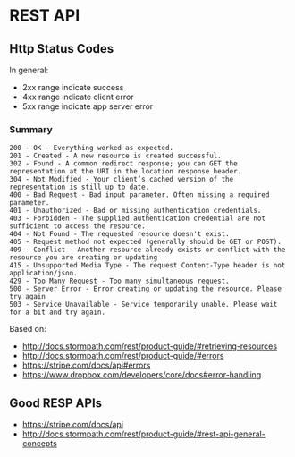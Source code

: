 # REST API

## Http Status Codes 

In general:
* 2xx range indicate success
* 4xx range indicate client error
* 5xx range indicate app server error

### Summary
```
200 - OK - Everything worked as expected.
201 - Created - A new resource is created successful.
302 - Found - A common redirect response; you can GET the representation at the URI in the location response header. 
304 - Not Modified - Your client’s cached version of the representation is still up to date.
400 - Bad Request - Bad input parameter. Often missing a required parameter.
401 - Unauthorized - Bad or missing authentication credentials.
403 - Forbidden - The supplied authentication credential are not sufficient to access the resource.
404 - Not Found - The requested resource doesn't exist.
405 - Request method not expected (generally should be GET or POST).
409 - Conflict - Another resource already exists or conflict with the resource you are creating or updating
415 - Unsupported Media Type - The request Content-Type header is not application/json.
429 - Too Many Request - Too many simultaneous request.
500 - Server Error - Error creating or updating the resource. Please try again
503 - Service Unavailable - Service temporarily unable. Please wait for a bit and try again.
```
Based on:
* http://docs.stormpath.com/rest/product-guide/#retrieving-resources
* http://docs.stormpath.com/rest/product-guide/#errors
* https://stripe.com/docs/api#errors
* https://www.dropbox.com/developers/core/docs#error-handling



## Good RESP APIs 
* https://stripe.com/docs/api
* http://docs.stormpath.com/rest/product-guide/#rest-api-general-concepts


